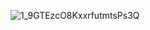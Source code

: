 ![1_9GTEzcO8KxxrfutmtsPs3Q](https://user-images.githubusercontent.com/104658866/194750027-023e50ab-440e-4b2a-9097-225832d424b3.png)
